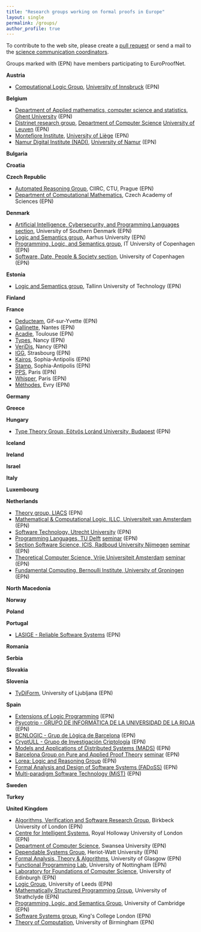 ```yaml
---
title: "Research groups working on formal proofs in Europe"
layout: single
permalink: /groups/
author_profile: true
---
```


To contribute to the web site, please create a [pull request](https://github.com/EuroProofNet/europroofnet.github.io) or send a mail to the [science communication coordinators](../contact).

Groups marked with (EPN) have members participating to EuroProofNet.

**Austria**

- [Computational Logic Group](http://cl-informatik.uibk.ac.at/), [University of Innsbruck](https://www.uibk.ac.at/) (EPN)

**Belgium**

- [Department of Applied mathematics, computer science and statistics](https://www.ugent.be/we/twist/en), [Ghent University](https://www.ugent.be/en) (EPN)
- [Distrinet research group](https://distrinet.cs.kuleuven.be/), [Department of Computer Science](https://wms.cs.kuleuven.be/cs/english) [University of Leuven](https://www.kuleuven.be/english/) (EPN)
- [Montefiore Institute](https://www.montefiore.uliege.be/), [University of Liège](https://www.uliege.be/) (EPN)
- [Namur Digital Institute (NADI)](https://nadi.unamur.be/), [University of Namur](https://www.unamur.be/en) (EPN)

**Bulgaria**

**Croatia**

**Czech Republic**

- [Automated Reasoning Group](http://arg.ciirc.cvut.cz), CIIRC, CTU, Prague (EPN)
- [Department of Computational Mathematics](https://www.cs.cas.cz/computational-mathematics/en), Czech Academy of Sciences (EPN)

**Denmark**

- [Artificial Intelligence, Cybersecurity, and Programming Languages section](https://acp.sdu.dk), University of Southern Denmark (EPN)
- [Logic and Semantics group](https://logsem.github.io), Aarhus University (EPN)
- [Programming, Logic, and Semantics group](https://pls.itu.dk), IT University of Copenhagen (EPN)
- [Software, Date, People & Society section](https://di.ku.dk/english/research/sdps/), University of Copenhagen (EPN)

**Estonia**

- [Logic and Semantics group](https://cs.ioc.ee/lsg/), Tallinn University of Technology (EPN)

**Finland**

**France**

- [Deducteam](https://deducteam.gitlabpages.inria.fr/), Gif-sur-Yvette (EPN)
- [Gallinette](https://gallinette.gitlabpages.inria.fr/website/), Nantes (EPN)
- [Acadie](https://www.irit.fr/departement/fiabilite-des-systemes-et-des-logiciels/equipe-acadie/), Toulouse (EPN)
- [Types](https://members.loria.fr/DGalmiche/files/TYPES.html), Nancy (EPN)
- [VeriDis](https://team.inria.fr/veridis/), Nancy (EPN)
- [IGG](https://igg.icube.unistra.fr/en/index.php/Main_Page), Strasbourg (EPN)
- [Kairos](https://team.inria.fr/kairos/), Sophia-Antipolis (EPN)
- [Stamp](https://team.inria.fr/stamp/), Sophia-Antipolis (EPN)
- [PPS](https://www.irif.fr/poles/pps/index), Paris (EPN)
- [Whisper](https://team.inria.fr/whisper/), Paris (EPN)
- [Méthodes](https://samovar.telecom-sudparis.eu/spip.php?rubrique128), Evry (EPN)

**Germany**

**Greece**

**Hungary**

- [Type Theory Group, Eötvös Loránd University, Budapest](https://bitbucket.org/akaposi/tipuselmelet) (EPN)

**Iceland**

**Ireland**

**Israel**

**Italy**

**Luxembourg**

**Netherlands**

- [Theory group, LIACS](https://www.universiteitleiden.nl/en/science/computer-science/theory) (EPN)
- [Mathematical & Computational Logic, ILLC, Universiteit van Amsterdam](https://www.illc.uva.nl/Research/Research-Units/MCL/) (EPN)
- [Software Technology, Utrecht University](https://www.uu.nl/en/research/software-systems/software-technology) (EPN)
- [Programming Languages, TU Delft](http://pl.ewi.tudelft.nl/)
  [seminar](http://pl.ewi.tudelft.nl/seminar/)
  <!--[publications](http://pl.ewi.tudelft.nl/publications/)--> (EPN)
- [Section Software Science, ICIS, Radboud University Nijmegen](https://www.mbsd.cs.ru.nl/)
  [seminar](https://www.mbsd.cs.ru.nl/SWSSeminar)
  <!--[publications](https://www.mbsd.cs.ru.nl/Publications)--> (EPN)
- [Theoretical Computer Science, Vrije Universiteit Amsterdam](https://www.cs.vu.nl/~tcs/)
  [seminar](https://www.cs.vu.nl/~tcs/seminar/) (EPN)
- [Fundamental Computing, Bernoulli Institute, University of Groningen](https://www.rug.nl/research/bernoulli/groups/fundamental-computing/) (EPN)

**North Macedonia**

**Norway**

**Poland**

**Portugal**

- [LASIGE - Reliable Software Systems](https://www.lasige.pt/research-line/reliable-software-systems#info) (EPN)

**Romania**

**Serbia**

**Slovakia**

**Slovenia**

- [TyDiForm](https://tydiform.fmf.uni-lj.si), University of Ljubljana (EPN)

**Spain**

- [Extensions of Logic Programming](http://elp.webs.upv.es/)
  <!--[publications](http://elp.webs.upv.es/papers.html)--> (EPN)
- [Psycotrip - GRUPO DE INFORMÁTICA DE LA UNIVERSIDAD DE LA RIOJA](https://investigacion.unirioja.es/grupos/45/detalle)
  <!--[publications](https://investigacion.unirioja.es/grupos/45/publicaciones)--> (EPN)
- [BCNLOGIC - Grup de Lògica de Barcelona](https://www.ub.edu/web/ub/es/recerca_innovacio/recerca_a_la_UB/grups/fitxa/G/DELOGICA/index.html) (EPN)
- [CryptULL - Grupo de Investigación Criptología](http://cryptull.webs.ull.es/)
  <!--[publications](http://cryptull.webs.ull.es/publicaciones.html)--> (EPN)
- [Models and Applications of Distributed Systems (MADS)](https://investigacion.udc.es/gl/Research/Details/G000397) (EPN)
- [Barcelona Group on Pure and Applied Proof Theory](https://www.ub.edu/prooftheory/)
  [seminar](https://www.ub.edu/prooftheory/event/) (EPN)
- [Lorea: Logic and Reasoning Group](https://www.ehu.eus/es/web/lorea)
  <!--[publications](https://www.ehu.eus/es/web/lorea/ss)--> (EPN)
- [Formal Analysis and Design of Software Systems (FADoSS)](http://maude.sip.ucm.es/fadoss/) (EPN)
  <!--[publications](http://maude.sip.ucm.es/fadoss/publicaciones.html)-->
- [Multi-paradigm Software Technology (MiST)](http://personales.upv.es/gvidal/german/mist/) (EPN)

**Sweden**

**Turkey**

**United Kingdom**

- [Algorithms, Verification and Software Research Group](https://www.dcs.bbk.ac.uk/research/research-groups/algorithms-verification-and-software/), Birkbeck University of London (EPN)
- [Centre for Intelligent Systems](https://www.royalholloway.ac.uk/research-and-teaching/departments-and-schools/computer-science/research/our-research-centres/cis/), Royal Holloway University of London (EPN)
- [Department of Computer Science](https://www.swansea.ac.uk/compsci/), Swansea University (EPN)
- [Dependable Systems Group](http://www.macs.hw.ac.uk/~dsg/wp/), Heriot-Watt University (EPN)
- [Formal Analysis, Theory & Algorithms](https://www.gla.ac.uk/schools/computing/research/researchsections/fata-section/), University of Glasgow (EPN)
- [Functional Programming Lab](https://www.nottingham.ac.uk/research/groups/fp-lab/), University of Nottingham (EPN)
- [Laboratory for Foundations of Computer Science](https://www.inf.ed.ac.uk/research/lfcs/), University of Edinburgh (EPN)
- [Logic Group](https://eps.leeds.ac.uk/maths-pure-mathematics/doc/logic), University of Leeds (EPN)
- [Mathematically Structured Programming Group](http://msp.cis.strath.ac.uk/), University of Strathclyde (EPN)
- [Programming, Logic, and Semantics Group](https://www.cl.cam.ac.uk/research/pls/index.html), University of Cambridge (EPN)
- [Software Systems group](https://www.kcl.ac.uk/research/ssy), King's College London (EPN)
- [Theory of Computation](https://www.birmingham.ac.uk/research/activity/computer-science/theory-of-computation/index.aspx), University of Birmingham (EPN)
